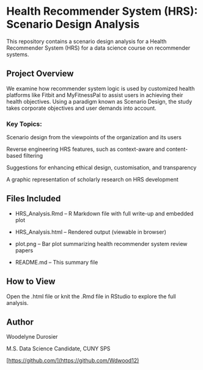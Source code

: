 # Health Recommender System (HRS): Scenario Design Analysis

This repository contains a scenario design analysis for a Health Recommender System (HRS) for a data science course on recommender systems.

## Project Overview

We examine how recommender system logic is used by customized health platforms like Fitbit and MyFitnessPal to assist users in achieving their health objectives. Using a paradigm known as Scenario Design, the study takes corporate objectives and user demands into account.

### Key Topics:

Scenario design from the viewpoints of the organization and its users

Reverse engineering HRS features, such as context-aware and content-based filtering

Suggestions for enhancing ethical design, customisation, and transparency

A graphic representation of scholarly research on HRS development

## Files Included

- HRS_Analysis.Rmd – R Markdown file with full write-up and embedded plot

- HRS_Analysis.html – Rendered output (viewable in browser)

- plot.png – Bar plot summarizing health recommender system review papers

- README.md – This summary file

## How to View

Open the .html file or knit the .Rmd file in RStudio to explore the full analysis.

## Author

Woodelyne Durosier  

M.S. Data Science Candidate, CUNY SPS  

[https://github.com/](https://github.com/Wdwood12)

